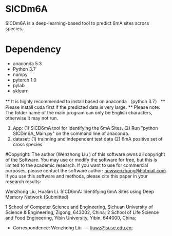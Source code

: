 

 

# SICDm6A

SICDm6A is a deep-learning-based tool to predict 6mA sites across species. 

# Dependency
- anaconda 5.3 
- Python 3.7
- numpy
- pytorch 1.0 
- pylab
- sklearn

** It is highly recommended to install based on anaconda （python 3.7） 
** Please install cuda first if the predicted data is very large.
** Please note: The folder name of the main program can only be English characters, otherwise it may not run.
 

1. App:
   (1) SICD6mA tool for identifying the 6mA Sites.
   (2) Run "python SICDm6A_Main.py" on the command line of anaconda.  
2. dataset:
   (1) trainning and independent test data 
   (2) 6mA positive set of cross species.

#Copyright:
    The author (Wenzhong Liu ) of this software owns all copyright of the Software. You may use or modify the software for free, but this is limited to the academic research. If you want to use for commercial purposes, please contact the software author: newwenzhong@hotmail.com.
   If you use this software and methods, please cite this paper in your research results:

   Wenzhong Liu, Hualan Li. SICD6mA: Identifying 6mA Sites using Deep Memory Network.(Submitted)
   
   1 School of Computer Science and Engineering, Sichuan University of Science & Engineering, Zigong, 643002, China; 
   2 School of Life Science and Food Engineering, Yibin University, Yibin, 644000, China; 
   * Correspondence:  Wenzhong Liu --- liuwz@suse.edu.cn;
